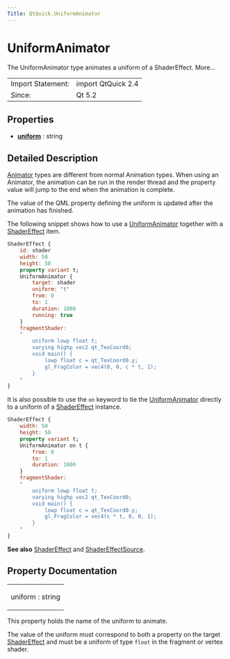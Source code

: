 ```yaml
---
Title: QtQuick.UniformAnimator
---
```

        
UniformAnimator
===============

<span class="subtitle"></span>
The UniformAnimator type animates a uniform of a ShaderEffect. More...

|                   |                    |
|-------------------|--------------------|
| Import Statement: | import QtQuick 2.4 |
| Since:            | Qt 5.2             |

<span id="properties"></span>
Properties
----------

-   ****[uniform](#uniform-prop)**** : string

<span id="details"></span>
Detailed Description
--------------------

[Animator](../QtQuick.Animator.md) types are different from normal Animation types. When using an Animator, the animation can be run in the render thread and the property value will jump to the end when the animation is complete.

The value of the QML property defining the uniform is updated after the animation has finished.

The following snippet shows how to use a [UniformAnimator](index.html) together with a [ShaderEffect](../QtQuick.ShaderEffect.md) item.

``` qml
ShaderEffect {
    id: shader
    width: 50
    height: 50
    property variant t;
    UniformAnimator {
        target: shader
        uniform: "t"
        from: 0
        to: 1
        duration: 1000
        running: true
    }
    fragmentShader:
    "
        uniform lowp float t;
        varying highp vec2 qt_TexCoord0;
        void main() {
            lowp float c = qt_TexCoord0.y;
            gl_FragColor = vec4(0, 0, c * t, 1);
        }
    "
}
```

It is also possible to use the `on` keyword to tie the [UniformAnimator](index.html) directly to a uniform of a [ShaderEffect](../QtQuick.ShaderEffect.md) instance.

``` qml
ShaderEffect {
    width: 50
    height: 50
    property variant t;
    UniformAnimator on t {
        from: 0
        to: 1
        duration: 1000
    }
    fragmentShader:
    "
        uniform lowp float t;
        varying highp vec2 qt_TexCoord0;
        void main() {
            lowp float c = qt_TexCoord0.y;
            gl_FragColor = vec4(c * t, 0, 0, 1);
        }
    "
}
```

**See also** [ShaderEffect](../QtQuick.ShaderEffect.md) and [ShaderEffectSource](../QtQuick.ShaderEffectSource.md).

Property Documentation
----------------------

<table>
<colgroup>
<col width="100%" />
</colgroup>
<tbody>
<tr class="odd">
<td><p><span id="uniform-prop"></span><span class="name">uniform</span> : <span class="type">string</span></p></td>
</tr>
</tbody>
</table>

This property holds the name of the uniform to animate.

The value of the uniform must correspond to both a property on the target [ShaderEffect](../QtQuick.ShaderEffect.md) and must be a uniform of type `float` in the fragment or vertex shader.

